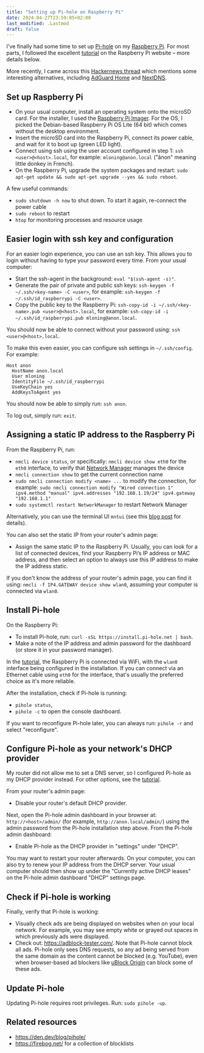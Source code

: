 ```yaml
---
title: "Setting up Pi-hole on Raspberry Pi"
date: 2024-04-27T23:59:05+02:00
last_modified: .Lastmod
draft: false
---
```


[Pi-hole]: https://pi-hole.net/
[Raspberry Pi]: https://www.raspberrypi.com/
[tutorial]: https://www.raspberrypi.com/tutorials/running-pi-hole-on-a-raspberry-pi/

I've finally had some time to set up [Pi-hole] on my [Raspberry Pi].
For most parts, I followed the excellent [tutorial] on the Raspberry Pi website – more details below.

More recently, I came across this [Hackernews thread] which mentions some interesting alternatives, including [AdGuard Home] and [NextDNS].

[Hackernews thread]: https://news.ycombinator.com/item?id=41970318
[AdGuard Home]: https://adguard.com/en/adguard-home/overview.html
[NextDNS]: https://nextdns.io/

## Set up Raspberry Pi

- On your usual computer, install an operating system onto the microSD card. For the installer, I used the [Raspberry Pi Imager](https://www.raspberrypi.com/documentation/computers/getting-started.html#install-an-operating-system). For the OS, I picked the Debian-based Raspberry Pi OS Lite (64 bit) which comes without the desktop environment.
- Insert the microSD card into the Raspberry Pi, connect its power cable, and wait for it to boot up (green LED light).
- Connect using ssh using the user account configured in step 1: `ssh <user>@<host>.local`, for example: `mloning@anon.local` ("ânon" meaning little donkey in French).
- On the Raspberry Pi, upgrade the system packages and restart: `sudo apt-get update && sudo apt-get upgrade --yes && sudo reboot`.

A few useful commands:

- `sudo shutdown -h now` to shut down. To start it again, re-connect the power cable
- `sudo reboot` to restart
- `htop` for monitoring processes and resource usage

## Easier login with ssh key and configuration

For an easier login experience, you can use an ssh key.
This allows you to login without having to type your password every time.
From your usual computer:

- Start the ssh-agent in the background: `eval "$(ssh-agent -s)"`.
- Generate the pair of private and public ssh keys: `ssh-keygen -f ~/.ssh/<key-name> -C <user>`, for example: `ssh-keygen -f ~/.ssh/id_raspberrypi -C <user>`.
- Copy the public key to the Raspberry Pi: `ssh-copy-id -i ~/.ssh/<key-name>.pub <user>@<host>.local`, for example: `ssh-copy-id -i ~/.ssh/id_raspberrypi.pub mloning@anon.local`.

You should now be able to connect without your password using: `ssh <user>@<host>.local`.

To make this even easier, you can configure ssh settings in `~/.ssh/config`.
For example:

```
Host anon
  HostName anon.local
  User mloning
  IdentityFile ~/.ssh/id_raspberrypi
  UseKeyChain yes
  AddKeysToAgent yes
```

You should now be able to simply run: `ssh anon`.

To log out, simply run: `exit`.

## Assigning a static IP address to the Raspberry Pi

From the Raspberry Pi, run:

- `nmcli device status`, or specifically: `nmcli device show eth0` for the `eth0` interface, to verify that [Network Manager](https://developer-old.gnome.org/NetworkManager/stable/nmcli.html) manages the device
- `nmcli connection show` to get the current connection name
- `sudo nmcli connection modify <name> ...` to modify the connection, for example: `sudo nmcli connection modify "Wired connection 1" ipv4.method "manual" ipv4.addresses "192.168.1.19/24" ipv4.gateway "192.168.1.1"`
- `sudo systemctl restart NetworkManager` to restart Network Manager

Alternatively, you can use the terminal UI `mntui` (see this [blog post](https://www.jeffgeerling.com/blog/2024/set-static-ip-address-nmtui-on-raspberry-pi-os-12-bookworm) for details).

You can also set the static IP from your router's admin page:

- Assign the same static IP to the Raspberry Pi. Usually, you can look for a list of connected devices, find your Raspberry Pi’s IP address or MAC address, and then select an option to always use this IP address to make the IP address static.

If you don't know the address of your router's admin page, you can find it using: `nmcli -f IP4.GATEWAY device show wlan0`, assuming your computer is connected via `wlan0`.

## Install Pi-hole

On the Raspberry Pi:

- To install Pi-hole, run: `curl -sSL https://install.pi-hole.net | bash`.
- Make a note of the IP address and admin password for the dashboard (or store it in your password manager).

In the [tutorial], the Raspberry Pi is connected via WiFi, with the `wlan0` interface being configured in the installation. If you can connect via an Ethernet cable using `eth0` for the interface, that's usually the preferred choice as it's more reliable.

After the installation, check if Pi-hole is running:

- `pihole status`,
- `pihole -c` to open the console dashboard.

If you want to reconfigure Pi-hole later, you can always run: `pihole -r` and select "reconfigure".

## Configure Pi-hole as your network's DHCP provider

My router did not allow me to set a DNS server, so I configured Pi-hole as my DHCP provider instead.
For other options, see the [tutorial].

From your router's admin page:

- Disable your router's default DHCP provider.

Next, open the Pi-hole admin dashboard in your browser at: `http://<host>/admin/` (for example, `http://anon.local/admin/`) using the admin password from the Pi-hole installation step above.
From the Pi-hole admin dashboard:

- Enable Pi-hole as the DHCP provider in "settings" under "DHCP".

You may want to restart your router afterwards. On your computer, you can also try to renew your IP address from the DHCP server. Your usual computer should then show up under the "Currently active DHCP leases" on the Pi-hole admin dashboard "DHCP" settings page.

## Check if Pi-hole is working

Finally, verify that Pi-hole is working:

- Visually check ads are being displayed on websites when on your local network. For example, you may see empty white or grayed out spaces in which previously ads were displayed.
- Check out: https://adblock-tester.com/. Note that Pi-hole cannot block all ads. Pi-hole only sees DNS requests, so any ad being served from the same domain as the content cannot be blocked (e.g. YouTube), even when browser-based ad blockers like [uBlock Origin] can block some of these ads.

[uBlock Origin]: https://ublockorigin.com/

## Update Pi-hole

Updating Pi-hole requires root privileges.
Run: `sudo pihole -up`.

## Related resources

- https://den.dev/blog/pihole/
- https://firebog.net/ for a collection of blocklists

